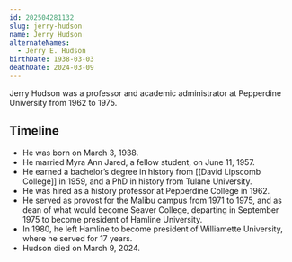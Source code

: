 ```yaml
---
id: 202504281132
slug: jerry-hudson
name: Jerry Hudson
alternateNames:
  - Jerry E. Hudson
birthDate: 1938-03-03
deathDate: 2024-03-09
---
```

Jerry Hudson was a professor and academic administrator at Pepperdine University from 1962 to 1975.

## Timeline
- He was born on March 3, 1938.
- He married Myra Ann Jared, a fellow student, on June 11, 1957.
- He earned a bachelor’s degree in history from [[David Lipscomb College]] in 1959, and a PhD in history from Tulane University.
- He was hired as a history professor at Pepperdine College in 1962.
- He served as provost for the Malibu campus from 1971 to 1975, and as dean of what would become Seaver College, departing in September 1975 to become president of Hamline University.
- In 1980, he left Hamline to become president of Williamette University, where he served for 17 years.
- Hudson died on March 9, 2024.